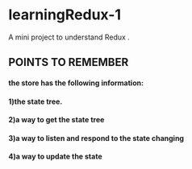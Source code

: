 # learningRedux-1
A mini project to understand Redux .

## POINTS TO REMEMBER
 #### the store has the following information: 
 #### 1)the state tree.
 #### 2)a way to get the state tree
 #### 3)a way to listen and respond to the state changing
 #### 4)a way to update the state
